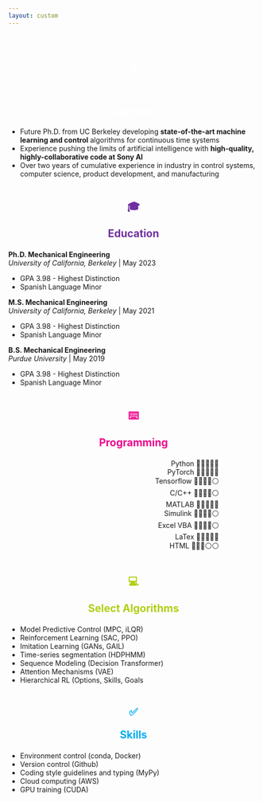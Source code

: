 ```yaml
---
layout: custom
---
```

<!-- ## About Me -->
<div class="colored-block" style="margin-bottom: 10px;">
  <div class="container">
<div class="column1">
<h2><p style="text-align: center;color:white;line-height: 100px" class="emoji-text">📄<h2 style="color:white;text-align:center">Summary</h2></p></h2></div>
<div class="column2">
<p>
<ul>
<li> Future Ph.D. from UC Berkeley developing <b>state-of-the-art machine learning and control</b> algorithms for continuous time systems </li>
<li>Experience pushing the limits of artificial intelligence with <b>high-quality, highly-collaborative code at Sony AI </b></li>
<li>Over two years of cumulative experience in industry in control systems, computer science, product development, and manufacturing </li>
</ul></p>
</div>
</div>
</div>
<!-- style="margin-top: 0pt;" -->

<div class="container">
    <div class="column">
        <h2><p style="text-align: center;color:#7030A0;" class="emoji-text">🎓</p><p style="text-align: center;color:#7030A0;">Education</p></h2>
        <!-- <p><b>Ph.D. Mechanical Engineering</b><br>
        <i>University of California, Berkeley</i> | May 2023 <br>
        <b>M.S. Mechanical Engineering </b><br>
        <i>University of California, Berkeley </i> | May 2021 <br>
                <ul>
        <li>GPA 3.98 - Highest Distinction</li>
        <li>Spanish Language Minor</li>
        </ul>
        <b>B.S. Mechanical Engineering</b><br>
        <i>Purdue University</i> | May 2019 <br>
        <ul>
        <li>GPA 3.98 - Highest Distinction</li>
        <li>Spanish Language Minor</li>
        </ul></p>
        <p> -->
    <b>Ph.D. Mechanical Engineering</b><br>
    <i>University of California, Berkeley</i> | May 2023 <br>
    <ul>
        <li>GPA 3.98 - Highest Distinction</li>
        <li>Spanish Language Minor</li>
    </ul>
    <b>M.S. Mechanical Engineering</b><br>
    <i>University of California, Berkeley</i> | May 2021 <br>
    <ul>
        <li>GPA 3.98 - Highest Distinction</li>
        <li>Spanish Language Minor</li>
    </ul>
    <b>B.S. Mechanical Engineering</b><br>
    <i>Purdue University</i> | May 2019 <br>
    <ul>
        <li>GPA 3.98 - Highest Distinction</li>
        <li>Spanish Language Minor</li>
    </ul>
    </div>
    <div class="column">
            <h2><p style="text-align: center;color:#ec008c;" class="emoji-text">⌨️
</p><p style="text-align: center;color:#ec008c;">Programming</p></h2>
        <p style="text-align: right;margin-right: 60pt"> Python   🔵🔵🔵🔵🔵<br>
        PyTorch   🔵🔵🔵🔵🔵<br>
        Tensorflow   🔵🔵🔵🔵⚪<br>
        C/C++   🔵🔵🔵🔵⚪<br>
        MATLAB   🔵🔵🔵🔵🔵<br>
        Simulink   🔵🔵🔵🔵⚪<br>
        Excel VBA   🔵🔵🔵🔵⚪<br>
        LaTex   🔵🔵🔵🔵🔵<br>
        HTML   🔵🔵🔵⚪⚪<br>
    </p>
</div>
</div>

<div class="container">
    <div class="column">
        <h2><p style="text-align: center;color:#b2ce13;" class="emoji-text">💻</p><p style="text-align: center;color:#b2ce13;">Select Algorithms</p></h2>
        <p><ul>
            <li>Model Predictive Control (MPC, iLQR)</li>
            <li>Reinforcement Learning (SAC, PPO)</li>
            <li>Imitation Learning (GANs, GAIL)</li>
            <li>Time-series segmentation (HDPHMM) </li>
            <li>Sequence Modeling (Decision Transformer) </li>
            <li> Attention Mechanisms (VAE)</li>
                <li>Hierarchical RL (Options, Skills, Goals</li>
        </ul></p>
    </div>
    <div class="column">
            <h2><p style="text-align: center;color:#00adef;" class="emoji-text">✅</p><p style="text-align: center;color:#00adef;">Skills</p></h2>
        <p>
        <ul>
        <li> Environment control (conda, Docker) </li>
        <li> Version control (Github)</li>
        <li> Coding style guidelines and typing (MyPy)</li>
        <li> Cloud computing (AWS)</li>
        <li> GPU training (CUDA)</li></ul></p>
    </div>
</div>

